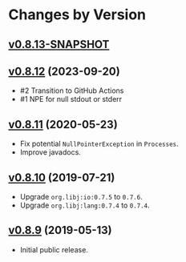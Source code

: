 # Changes by Version

## [v0.8.13-SNAPSHOT](https://github.com/libj/util/compare/11b5801c386ed7dcf9c31a69706a36b4a6e42fc3..HEAD)

## [v0.8.12](https://github.com/libj/exec/compare/920ea38566e1e4f5b86f81603c7610766e990cb6..11b5801c386ed7dcf9c31a69706a36b4a6e42fc3) (2023-09-20)
* #2 Transition to GitHub Actions
* #1 NPE for null stdout or stderr

## [v0.8.11](https://github.com/libj/exec/compare/a89fbf95590cc5ce81f5fc105217b6b32058f97a..920ea38566e1e4f5b86f81603c7610766e990cb6) (2020-05-23)
* Fix potential `NullPointerException` in `Processes`.
* Improve javadocs.

## [v0.8.10](https://github.com/libj/exec/compare/c7a8997e59e530b0a6d47ddea9b75a974bc5b50c..a89fbf95590cc5ce81f5fc105217b6b32058f97a) (2019-07-21)
* Upgrade `org.libj:io:0.7.5` to `0.7.6`.
* Upgrade `org.libj:lang:0.7.4` to `0.7.4`.

## [v0.8.9](https://github.com/entinae/pom/compare/2a81b8c69a40eb72df2b35fb24785644532eb531..c7a8997e59e530b0a6d47ddea9b75a974bc5b50c) (2019-05-13)
* Initial public release.